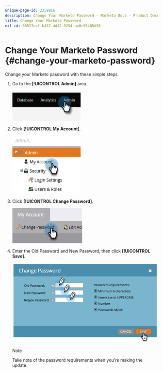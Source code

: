 ```yaml
---
unique-page-id: 2359916
description: Change Your Marketo Password - Marketo Docs - Product Documentation
title: Change Your Marketo Password
exl-id: 06527ecf-b437-4d12-9254-ae0c95485d58
---
```

# Change Your Marketo Password {#change-your-marketo-password}

Change your Marketo password with these simple steps.

1. Go to the **[!UICONTROL Admin]** area.

   ![](assets/change-your-marketo-password-1.png)

1. Click **[!UICONTROL My Account]**.

   ![](assets/change-your-marketo-password-2.png)

1. Click **[!UICONTROL Change Password]**.

   ![](assets/change-your-marketo-password-3.png)

1. Enter the Old Password and New Password, then click **[!UICONTROL Save]**.

   ![](assets/change-your-marketo-password-4.png)

   >[!NOTE]
   >
   >Take note of the password requirements when you're making the update.
